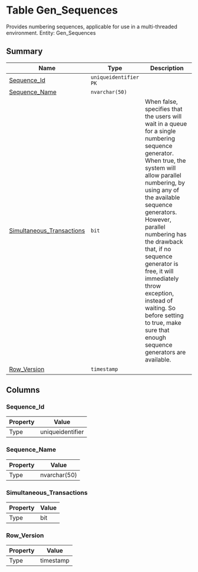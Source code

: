 # Table Gen_Sequences

Provides numbering sequences, applicable for use in a multi-threaded environment. Entity: Gen_Sequences

## Summary

| Name | Type | Description |
| - | - | --- |
|[Sequence_Id](#sequence_id)|`uniqueidentifier` `PK`||
|[Sequence_Name](#sequence_name)|`nvarchar(50)` ||
|[Simultaneous_Transactions](#simultaneous_transactions)|`bit` |When false, specifies that the users will wait in a queue for a single numbering sequence generator. When true, the system will allow parallel numbering, by using any of the available sequence generators. However, parallel numbering has the drawback that, if no sequence generator is free, it will immediately throw exception, instead of waiting. So before setting to true, make sure that enough sequence generators are available.|
|[Row_Version](#row_version)|`timestamp` ||

## Columns

### Sequence_Id

| Property | Value |
| - | - |
|Type|uniqueidentifier|

### Sequence_Name

| Property | Value |
| - | - |
|Type|nvarchar(50)|

### Simultaneous_Transactions

| Property | Value |
| - | - |
|Type|bit|

### Row_Version

| Property | Value |
| - | - |
|Type|timestamp|


